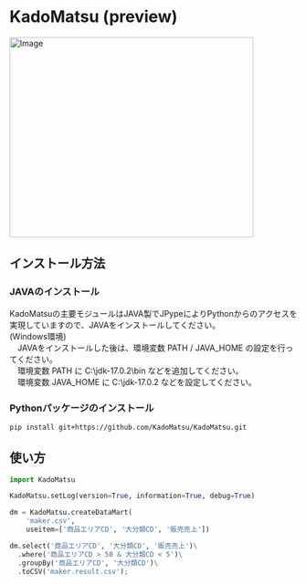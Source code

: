 # KadoMatsu (preview)

<img width="427" height="351" alt="Image" src="https://github.com/user-attachments/assets/aa34d255-51f2-4bed-a52e-eb93ad434e0a" />

## インストール方法

### JAVAのインストール
KadoMatsuの主要モジュールはJAVA製でJPypeによりPythonからのアクセスを実現していますので、JAVAをインストールしてください。\
(Windows環境)\
　JAVAをインストールした後は、環境変数 PATH / JAVA_HOME の設定を行ってください。\
　環境変数 PATH に C:\jdk-17.0.2\bin などを追加してください。\
　環境変数 JAVA_HOME に C:\jdk-17.0.2 などを設定してください。

### Pythonパッケージのインストール
```bash
pip install git+https://github.com/KadoMatsu/KadoMatsu.git
```

## 使い方
```python
import KadoMatsu

KadoMatsu.setLog(version=True, information=True, debug=True)

dm = KadoMatsu.createDataMart(
	'maker.csv',
	useitem=['商品エリアCD', '大分類CD', '販売売上'])

dm.select('商品エリアCD', '大分類CD', '販売売上')\
  .where('商品エリアCD > 50 & 大分類CD < 5')\
  .groupBy('商品エリアCD', '大分類CD')\
  .toCSV('maker.result.csv');

```

